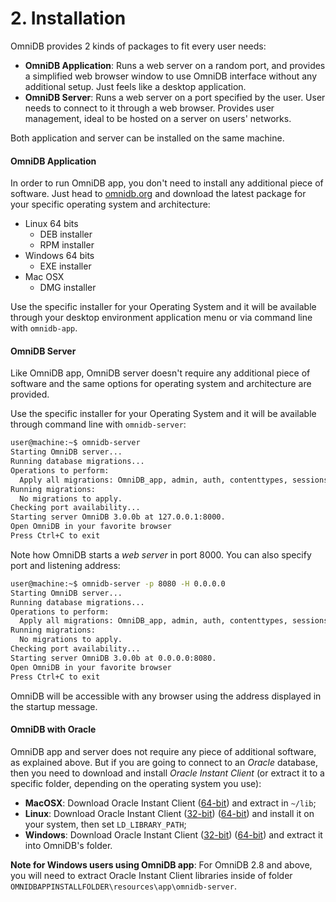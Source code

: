# 2. Installation

OmniDB provides 2 kinds of packages to fit every user needs:

- **OmniDB Application**: Runs a web server on a random port, and provides a simplified
web browser window to use OmniDB interface without any additional setup. Just feels
like a desktop application.
- **OmniDB Server**: Runs a web server on a port specified by the user. User needs
to connect to it through a web browser. Provides user management, ideal to be hosted
on a server on users' networks.

Both application and server can be installed on the same machine.

#### OmniDB Application

In order to run OmniDB app, you don't need to install any additional piece of
software. Just head to [omnidb.org](https://omnidb.org/) and download the latest package
for your specific operating system and architecture:

- Linux 64 bits
    - DEB installer
    - RPM installer
- Windows 64 bits
    - EXE installer
- Mac OSX
    - DMG installer

Use the specific installer for your Operating System and it will be available
through your desktop environment application menu or via command line with
`omnidb-app`.

#### OmniDB Server

Like OmniDB app, OmniDB server doesn't require any additional piece of software
and the same options for operating system and architecture are provided.

Use the specific installer for your Operating System and it will be available
through command line with `omnidb-server`:

```bash
user@machine:~$ omnidb-server
Starting OmniDB server...
Running database migrations...
Operations to perform:
  Apply all migrations: OmniDB_app, admin, auth, contenttypes, sessions, social_django
Running migrations:
  No migrations to apply.
Checking port availability...
Starting server OmniDB 3.0.0b at 127.0.0.1:8000.
Open OmniDB in your favorite browser
Press Ctrl+C to exit
```

Note how OmniDB starts a *web server* in port 8000. You can also specify port
and listening address:

```bash
user@machine:~$ omnidb-server -p 8080 -H 0.0.0.0
Starting OmniDB server...
Running database migrations...
Operations to perform:
  Apply all migrations: OmniDB_app, admin, auth, contenttypes, sessions, social_django
Running migrations:
  No migrations to apply.
Checking port availability...
Starting server OmniDB 3.0.0b at 0.0.0.0:8080.
Open OmniDB in your favorite browser
Press Ctrl+C to exit
```

OmniDB will be accessible with any browser using the address displayed in the startup
message.

#### OmniDB with Oracle

OmniDB app and server does not require any piece of additional software, as
explained above. But if you are going to connect to an *Oracle* database, then
you need to download and install *Oracle Instant Client* (or extract it to a
specific folder, depending on the operating system you use):

- **MacOSX**: Download Oracle Instant Client
([64-bit](http://www.oracle.com/technetwork/topics/intel-macsoft-096467.html))
and extract in `~/lib`;
- **Linux**: Download Oracle Instant Client
([32-bit](http://www.oracle.com/technetwork/topics/linuxsoft-082809.html))
([64-bit](http://www.oracle.com/technetwork/topics/linuxx86-64soft-092277.html))
and install it on your system, then set `LD_LIBRARY_PATH`;
- **Windows**: Download Oracle Instant Client
([32-bit](http://www.oracle.com/technetwork/topics/winsoft-085727.html))
([64-bit](http://www.oracle.com/technetwork/topics/winx64soft-089540.html)) and
extract it into OmniDB's folder.

**Note for Windows users using OmniDB app**: For OmniDB 2.8 and above, you will
need to extract Oracle Instant Client libraries inside of folder
`OMNIDBAPPINSTALLFOLDER\resources\app\omnidb-server`.
